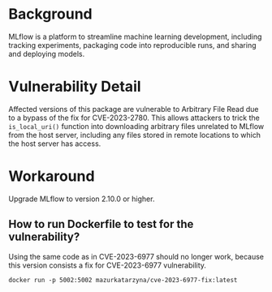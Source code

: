 # Background
MLflow is a platform to streamline machine learning development, including tracking experiments, packaging code into reproducible runs, and sharing and deploying models.

# Vulnerability Detail
Affected versions of this package are vulnerable to Arbitrary File Read due to a bypass of the fix for CVE-2023-2780. This allows attackers to trick the `is_local_uri()` function into downloading arbitrary files unrelated to MLflow from the host server, including any files stored in remote locations to which the host server has access.

# Workaround
Upgrade MLflow to version 2.10.0 or higher.

## How to run Dockerfile to test for the vulnerability?

Using the same code as in CVE-2023-6977 should no longer work, because this version consists a fix for CVE-2023-6977 vulnerability. 

```
docker run -p 5002:5002 mazurkatarzyna/cve-2023-6977-fix:latest
```
